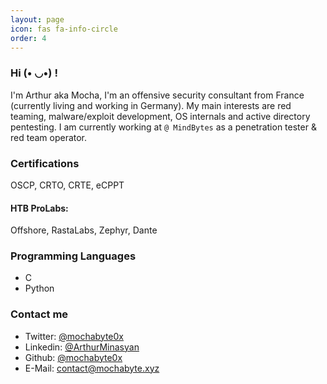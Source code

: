 ```yaml
---
layout: page
icon: fas fa-info-circle
order: 4
---
```

### Hi (• ◡•) !

I'm Arthur aka Mocha, I'm an offensive security consultant from France (currently living and working in Germany). My main interests are red teaming, malware/exploit development, OS internals and active directory pentesting. I am currently working at `@ MindBytes` as a penetration tester & red team operator.

### Certifications

OSCP, CRTO, CRTE, eCPPT

#### HTB ProLabs:

Offshore, RastaLabs, Zephyr, Dante

### Programming Languages

- C
- Python

### Contact me

- Twitter:  [@mochabyte0x](https://x.com/mochabyte0x)
- Linkedin: [@ArthurMinasyan](https://www.linkedin.com/in/arthur-minasyan-b582b7233/)
- Github:   [@mochabyte0x](https://github.com/mochabyte0x)
- E-Mail:   contact@mochabyte.xyz
